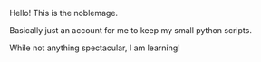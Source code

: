 Hello! This is the noblemage.

Basically just an account for me to keep my small python scripts.

While not anything spectacular, I am learning!

<!---
noblemage/noblemage is a ✨ special ✨ repository because its `README.md` (this file) appears on your GitHub profile.
You can click the Preview link to take a look at your changes.
--->
